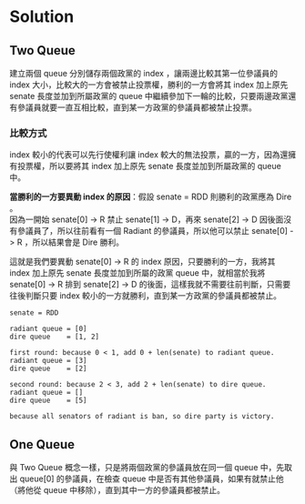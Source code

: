 # Solution

## Two Queue
建立兩個 queue 分別儲存兩個政黨的 index ，讓兩邊比較其第一位參議員的 index 大小，比較大的一方會被禁止投票權，勝利的一方會將其 index 加上原先 senate 長度並加到所屬政黨的 queue 中繼續參加下一輪的比較，只要兩邊政黨還有參議員就要一直互相比較，直到某一方政黨的參議員都被禁止投票。  

### 比較方式
index 較小的代表可以先行使權利讓 index 較大的無法投票，贏的一方，因為還擁有投票權，所以要將其 index 加上原先 senate 長度並加到所屬政黨的 queue 中。  

**當勝利的一方要異動 index 的原因**：假設 senate = RDD 則勝利的政黨應為 Dire 。  
因為一開始 senate[0] -> R 禁止 senate[1] -> D，再來 senate[2] -> D 因後面沒有參議員了，所以往前看有一個 Radiant 的參議員，所以他可以禁止 senate[0] -> R ，所以結果會是 Dire 勝利。  

這就是我們要異動 senate[0] -> R 的 index 原因，只要勝利的一方，我將其 index 加上原先 senate 長度並加到所屬的政黨 queue 中，就相當於我將 senate[0] -> R 排到 senate[2] -> D 的後面，這樣我就不需要往前判斷，只需要往後判斷只要 index 較小的一方就勝利，直到某一方政黨的參議員都被禁止。  

```
senate = RDD

radiant queue = [0]
dire queue    = [1, 2]

first round: because 0 < 1, add 0 + len(senate) to radiant queue.
radiant queue = [3]
dire queue    = [2]

second round: because 2 < 3, add 2 + len(senate) to dire queue.
radiant queue = []
dire queue    = [5]

because all senators of radiant is ban, so dire party is victory.
```

## One Queue

與 Two Queue 概念一樣，只是將兩個政黨的參議員放在同一個 queue 中，先取出 queue[0] 的參議員，在檢查 queue 中是否有其他參議員，如果有就禁止他（將他從 queue 中移除），直到其中一方的參議員都被禁止。  

